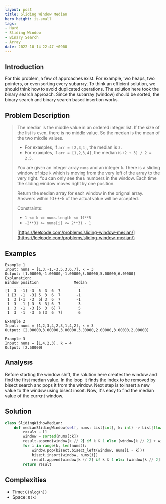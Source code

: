 ```yaml
---
layout: post
title: Sliding Window Median
hero_height: is-small
tags:
- Hard
- Sliding Window
- Binary Search
- Array
date: 2022-10-14 22:47 +0900
---
```

## Introduction
For this problem, a few of approaches exist.
For example, two heaps, two pointers, or even sorting every subarray.
To think an efficient solution, we should think how to avoid duplicated operations.
The solution here took the binary search approach.
Since the subarray (window) should be sorted, the binary search and binary search based insertion works.

## Problem Description
> The median is the middle value in an ordered integer list. If the size of the list is even,
> there is no middle value. So the median is the mean of the two middle values.
> - For examples, if `arr = [2,3,4]`, the median is `3`.
> - For examples, if `arr = [1,2,3,4]`, the median is `(2 + 3) / 2 = 2.5`.
>
> You are given an integer array `nums` and an integer `k`. There is a sliding window of size `k` which is
> moving from the very left of the array to the very right. You can only see the `k` numbers in the window.
> Each time the sliding window moves right by one position.
>
> Return the median array for each window in the original array. Answers within 10**-5 of the actual value
> will be accepted.
>
> Constraints:
> - `1 <= k <= nums.length <= 10**5`
> - `-2**31 <= nums[i] <= 2**31 - 1`
>
> [https://leetcode.com/problems/sliding-window-median/](https://leetcode.com/problems/sliding-window-median/)

## Examples
```
Example 1
Input: nums = [1,3,-1,-3,5,3,6,7], k = 3
Output: [1.00000,-1.00000,-1.00000,3.00000,5.00000,6.00000]
Explanation: 
Window position                Median
---------------                -----
[1  3  -1] -3  5  3  6  7        1
 1 [3  -1  -3] 5  3  6  7       -1
 1  3 [-1  -3  5] 3  6  7       -1
 1  3  -1 [-3  5  3] 6  7        3
 1  3  -1  -3 [5  3  6] 7        5
 1  3  -1  -3  5 [3  6  7]       6
```

```
Example 2
Input: nums = [1,2,3,4,2,3,1,4,2], k = 3
Output: [2.00000,3.00000,3.00000,3.00000,2.00000,3.00000,2.00000]
```

```
Example 3
Input: nums = [1,4,2,3], k = 4
Output: [2.50000]
```

## Analysis
Before starting the window shift, the solution here creates the window and find the first median value.
In the loop, it finds the index to be removed by bisect search and pops it from the window.
Next step is to insert a new value to the window using bisect insort.
Now, it's easy to find the median value of the current window.

## Solution
```python
class SlidingWidnowMedian:
    def medianSlidingWindow(self, nums: List[int], k: int) -> List[float]:
        result = []
        window = sorted(nums[:k])
        result.append(window[k // 2] if k & 1 else (window[k // 2] + window[k //2 - 1]) / 2.0)
        for i in range(k, len(nums)):
            window.pop(bisect.bisect_left(window, nums[i - k]))
            bisect.insort(window, nums[i])
            result.append(window[k // 2] if k & 1 else (window[k // 2] + window[k //2 - 1]) / 2.0)
        return result
```

## Complexities
- Time: `O(nlog(n))`
- Space: `O(k)`
